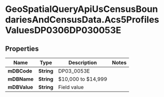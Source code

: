 # GeoSpatialQueryApiUsCensusBoundariesAndCensusData.Acs5ProfilesValuesDP0306DP030053E

## Properties

Name | Type | Description | Notes
------------ | ------------- | ------------- | -------------
**mDBCode** | **String** | DP03_0053E | 
**mDBName** | **String** | $10,000 to $14,999 | 
**mDBValue** | **String** | Field value | 


